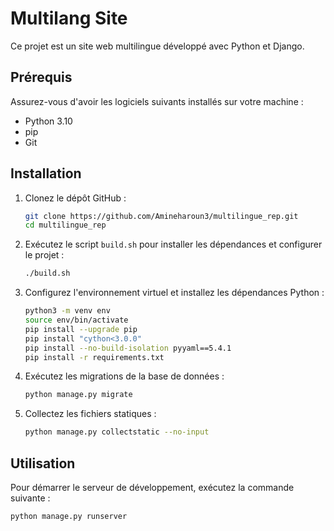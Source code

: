 # Multilang Site

Ce projet est un site web multilingue développé avec Python et Django.

## Prérequis

Assurez-vous d'avoir les logiciels suivants installés sur votre machine :

- Python 3.10
- pip
- Git

## Installation

1. Clonez le dépôt GitHub :

    ```bash
    git clone https://github.com/Amineharoun3/multilingue_rep.git
    cd multilingue_rep
    ```

2. Exécutez le script `build.sh` pour installer les dépendances et configurer le projet :

    ```bash
    ./build.sh
    ```

3. Configurez l'environnement virtuel et installez les dépendances Python :

    ```bash
    python3 -m venv env
    source env/bin/activate
    pip install --upgrade pip
    pip install "cython<3.0.0"
    pip install --no-build-isolation pyyaml==5.4.1
    pip install -r requirements.txt
    ```

4. Exécutez les migrations de la base de données :

    ```bash
    python manage.py migrate
    ```

5. Collectez les fichiers statiques :

    ```bash
    python manage.py collectstatic --no-input
    ```

## Utilisation

Pour démarrer le serveur de développement, exécutez la commande suivante :

```bash
python manage.py runserver
